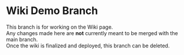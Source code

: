 # Wiki Demo Branch
This branch is for working on the Wiki page.  
Any changes made here are **not** currently meant to be merged with the main branch.  
Once the wiki is finalized and deployed, this branch can be deleted.  